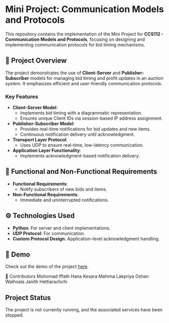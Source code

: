 # Mini Project: Communication Models and Protocols

This repository contains the implementation of the Mini Project for **CCS112 - Communication Models and Protocols**, focusing on designing and implementing communication protocols for bid timing mechanisms.

## 📜 Project Overview
The project demonstrates the use of **Client-Server** and **Publisher-Subscriber** models for managing bid timing and profit updates in an auction system. It emphasizes efficient and user-friendly communication protocols.

### Key Features
- **Client-Server Model**:
  - Implements bid timing with a diagrammatic representation.
  - Ensures unique Client IDs via session-based IP address assignment.
- **Publisher-Subscriber Model**:
  - Provides real-time notifications for bid updates and new items.
  - Continuous notification delivery until acknowledgment.
- **Transport Layer Protocol**:
  - Uses UDP to ensure real-time, low-latency communication.
- **Application Layer Functionality**:
  - Implements acknowledgment-based notification delivery.

## 🔧 Functional and Non-Functional Requirements
- **Functional Requirements**:
  - Notify subscribers of new bids and items.
- **Non-Functional Requirements**:
  - Immediate and uninterrupted notifications.

## ⚙️ Technologies Used
- **Python**: For server and client implementations.
- **UDP Protocol**: For communication.
- **Custom Protocol Design**: Application-level acknowledgment handling.

## 🚀 Demo
Check out the demo of the project [here](https://drive.google.com/file/d/1klIStzJVh-lbe2r5RUrO1oW6N0J20dtM/view?usp=sharing).

🤝 Contributors
Mohomad Iffath Hana 
Kesara Mahima Lakpriya
Oshan Wathsala
Janith Hettiarachchi

## Project Status
The project is not currently running, and the associated services have been stopped.
